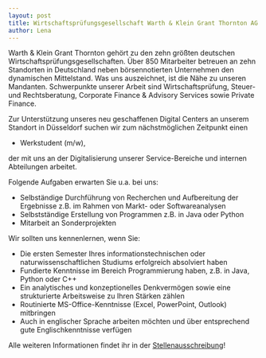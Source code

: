 ```yaml
---
layout: post
title: Wirtschaftsprüfungsgesellschaft Warth & Klein Grant Thornton AG sucht Werkstudent
author: Lena
---
```


Warth & Klein Grant Thornton gehört zu den zehn größten deutschen Wirtschaftsprüfungsgesellschaften. Über 850 Mitarbeiter
betreuen an zehn Standorten in Deutschland neben börsennotierten Unternehmen den dynamischen Mittelstand. Was uns
auszeichnet, ist die Nähe zu unseren Mandanten. Schwerpunkte unserer Arbeit sind Wirtschaftsprüfung, Steuer- und
Rechtsberatung, Corporate Finance & Advisory Services sowie Private Finance.

Zur Unterstützung unseres neu geschaffenen Digital Centers an unserem Standort in Düsseldorf suchen wir zum nächstmöglichen Zeitpunkt einen

* Werkstudent (m/w),

der mit uns an der Digitalisierung unserer Service-Bereiche und internen Abteilungen arbeitet.


Folgende Aufgaben erwarten Sie u.a. bei uns:

* Selbständige Durchführung von Recherchen und Aufbereitung der Ergebnisse z.B. im Rahmen von Markt- oder Softwareanalysen
* Selbstständige Erstellung von Programmen z.B. in Java oder Python
* Mitarbeit an Sonderprojekten


Wir sollten uns kennenlernen, wenn Sie:

* Die ersten Semester Ihres informationstechnischen oder naturwissenschaftlichen Studiums erfolgreich absolviert haben
* Fundierte Kenntnisse im Bereich Programmierung haben, z.B. in Java, Python oder C++
* Ein analytisches und konzeptionelles Denkvermögen sowie eine strukturierte Arbeitsweise zu Ihren Stärken zählen
* Routinierte MS-Office-Kenntnisse (Excel, PowerPoint, Outlook) mitbringen
* Auch in englischer Sprache arbeiten möchten und über entsprechend gute Englischkenntnisse verfügen


Alle weiteren Informationen findet ihr in der [Stellenausschreibung](dokumente/ausschreibungen_jobboerse/2017-12-19_wkgt_werkstudent.pdf)!

